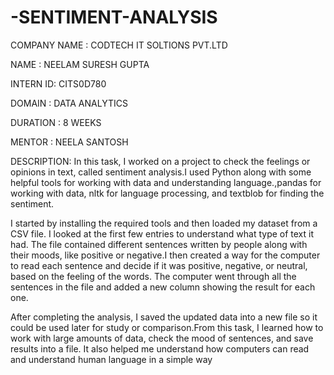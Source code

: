 # -SENTIMENT-ANALYSIS

COMPANY NAME : CODTECH IT SOLTIONS PVT.LTD

NAME :  NEELAM SURESH GUPTA

INTERN ID: CITS0D780

DOMAIN : DATA ANALYTICS 

DURATION : 8 WEEKS

MENTOR : NEELA SANTOSH 

DESCRIPTION: In this task, I worked on a project to check the feelings or opinions in text, called sentiment analysis.I used Python along with some helpful tools for working
with data and understanding language.,pandas for working with data, nltk for language processing, and textblob for finding the sentiment.

I started by installing the required tools and then loaded my dataset from a CSV file. I looked at the first few entries to understand what type of text it had.
The file contained different sentences written by people along with their moods, like positive or negative.I then created a way for the computer to read each sentence 
and decide if it was positive, negative, or neutral, based on the feeling of the words. The computer went through all the sentences in the file and
added a new column showing the result for each one.

After completing the analysis, I saved the updated data into a new file so it could be used later for study or comparison.From this task, I learned how to work with large 
amounts of data, check the mood of sentences, and save results into a file. It also helped me understand how computers can read and understand human 
language in a simple way
